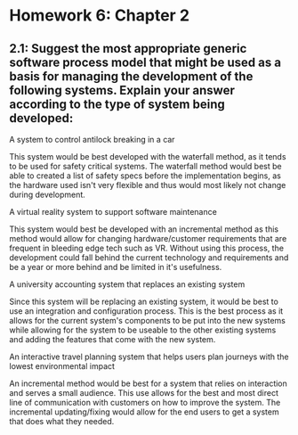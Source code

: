 # Homework 6: Chapter 2


## 2.1: Suggest the most appropriate generic software process model that might be used as a basis for managing the development of the following systems. Explain your answer according to the type of system being developed:

 A system to control antilock breaking in a car
 
 This system would be best developed with the waterfall method, as it tends to be used for safety critical systems. The waterfall method would best be able to created a list of safety specs before the implementation begins, as the hardware used isn't very flexible and thus would most likely not change during development.

 A virtual reality system to support software maintenance
 
 This system would best be developed with an incremental method as this method would allow for changing hardware/customer requirements that are frequent in bleeding edge tech such as VR. Without using this process, the development could fall behind the current technology and requirements and be a year or more behind and be limited in it's usefulness.

 A university accounting system that replaces an existing system
 
 Since this system will be replacing an existing system, it would be best to use an integration and configuration process. This is the best process as it allows for the current system's components to be put into the new systems while allowing for the system to be useable to the other existing systems and adding the features that come with the new system.

 An interactive travel planning system that helps users plan journeys with the lowest environmental impact

 An incremental method would be best for a system that relies on interaction and serves a small audience. This use allows for the best and most direct line of communication with customers on how to improve the system. The incremental updating/fixing would allow for the end users to get a system that does what they needed.